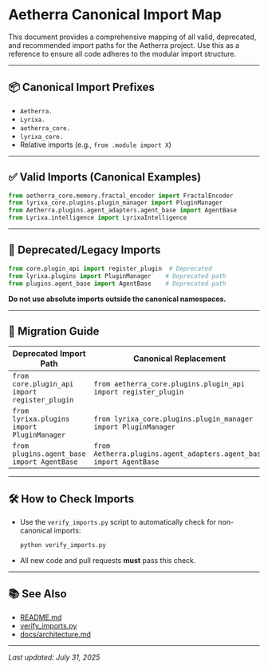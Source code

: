 # Aetherra Canonical Import Map

This document provides a comprehensive mapping of all valid, deprecated, and recommended import paths for the Aetherra project. Use this as a reference to ensure all code adheres to the modular import structure.

---

## 📦 Canonical Import Prefixes

- `Aetherra.`
- `Lyrixa.`
- `aetherra_core.`
- `lyrixa_core.`
- Relative imports (e.g., `from .module import X`)

---

## ✅ Valid Imports (Canonical Examples)

```python
from aetherra_core.memory.fractal_encoder import FractalEncoder
from lyrixa_core.plugins.plugin_manager import PluginManager
from Aetherra.plugins.agent_adapters.agent_base import AgentBase
from Lyrixa.intelligence import LyrixaIntelligence
```

---

## 🚫 Deprecated/Legacy Imports

```python
from core.plugin_api import register_plugin  # Deprecated
from lyrixa.plugins import PluginManager    # Deprecated path
from plugins.agent_base import AgentBase    # Deprecated path
```

**Do not use absolute imports outside the canonical namespaces.**

---

## 🔄 Migration Guide

| Deprecated Import Path                        | Canonical Replacement                                              |
| --------------------------------------------- | ------------------------------------------------------------------ |
| `from core.plugin_api import register_plugin` | `from aetherra_core.plugins.plugin_api import register_plugin`     |
| `from lyrixa.plugins import PluginManager`    | `from lyrixa_core.plugins.plugin_manager import PluginManager`     |
| `from plugins.agent_base import AgentBase`    | `from Aetherra.plugins.agent_adapters.agent_base import AgentBase` |

---

## 🛠️ How to Check Imports

- Use the `verify_imports.py` script to automatically check for non-canonical imports:

  ```bash
  python verify_imports.py
  ```

- All new code and pull requests **must** pass this check.

---

## 📚 See Also

- [README.md](../README.md#modular-import-structure)
- [verify_imports.py](../verify_imports.py)
- [docs/architecture.md](architecture.md)

---

_Last updated: July 31, 2025_
